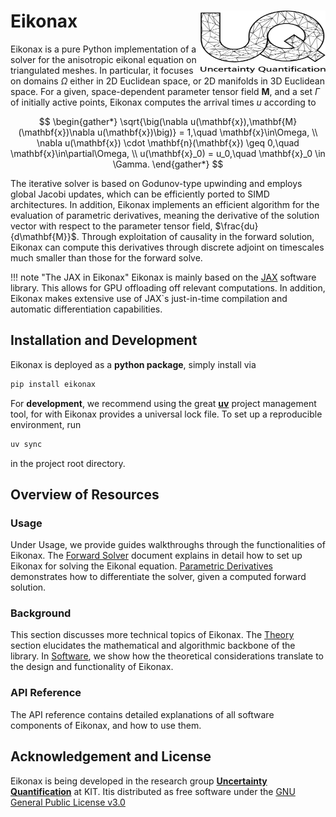 # Eikonax [<img src="images/uq_logo.png" width="200" height="100" alt="UQ at KIT" align="right">](https://www.scc.kit.edu/forschung/uq.php)

Eikonax is a pure Python implementation of a solver for the anisotropic eikonal equation on triangulated meshes. In particular, it focuses on domains $\Omega$ either in 2D Euclidean space, or 2D manifolds in 3D Euclidean space. For a given, space-dependent parameter tensor field $\mathbf{M}$, and a set $\Gamma$ of initially active points, Eikonax computes the arrival times $u$ according to

$$
\begin{gather*}
\sqrt{\big(\nabla u(\mathbf{x}),\mathbf{M}(\mathbf{x})\nabla u(\mathbf{x})\big)} = 1,\quad \mathbf{x}\in\Omega, \\
\nabla u(\mathbf{x}) \cdot \mathbf{n}(\mathbf{x}) \geq 0,\quad \mathbf{x}\in\partial\Omega, \\
u(\mathbf{x}_0) = u_0,\quad \mathbf{x}_0 \in \Gamma.
\end{gather*}
$$

The iterative solver is based on Godunov-type upwinding and employs global Jacobi updates, which can be efficiently ported to SIMD architectures.
In addition, Eikonax implements an efficient algorithm for the evaluation of parametric derivatives, meaning the derivative of the solution vector with respect to the parameter tensor field, $\frac{du}{d\mathbf{M}}$. Through exploitation of causality in the forward solution, Eikonax can compute this derivatives through discrete adjoint on timescales much smaller than those for the forward solve.

!!! note "The JAX in Eikonax"
    Eikonax is mainly based on the [JAX](https://jax.readthedocs.io/en/latest/) software library. This allows for GPU offloading off relevant computations. In addition, Eikonax makes extensive use of JAX`s just-in-time compilation and automatic differentiation capabilities.

## Installation and Development

Eikonax is deployed as a **python package**, simply install via
```bash
pip install eikonax
```

For **development**, we recommend using the great [**uv**](https://docs.astral.sh/uv/) project management tool, for with Eikonax provides a universal lock file. To set up a reproducible environment, run
```bash
uv sync
```
in the project root directory.

## Overview of Resources


### Usage

Under Usage, we provide guides walkthroughs through the functionalities of Eikonax.
The [Forward Solver](usage/solve.md) document explains in detail how to set up Eikonax for solving the Eikonal equation. [Parametric Derivatives](usage/derivatives.md) demonstrates how to differentiate the solver, given a computed forward solution.

### Background

This section discusses more technical topics of Eikonax. The [Theory](background/theory.md) section elucidates the mathematical and 
algorithmic backbone of the library. In [Software](background/setup.md), we show how the theoretical considerations translate to the design and functionality of Eikonax.

### API Reference

The API reference contains detailed explanations of all software components of Eikonax, and how to use them.

## Acknowledgement and License

Eikonax is being developed in the research group [**Uncertainty Quantification**](https://www.scc.kit.edu/forschung/uq.php) at KIT. Itis distributed as free software under the [GNU General Public License v3.0](https://choosealicense.com/licenses/gpl-3.0/)